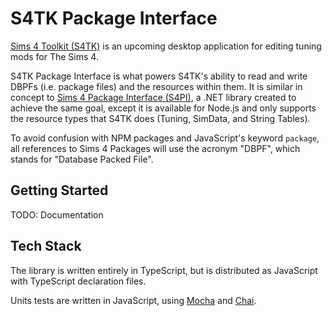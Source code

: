 # S4TK Package Interface

[Sims 4 Toolkit (S4TK)](https://sims4toolkit.com) is an upcoming desktop application for editing tuning mods for The Sims 4.

S4TK Package Interface is what powers S4TK's ability to read and write DBPFs (i.e. package files) and the resources within them. It is similar in concept to [Sims 4 Package Interface (S4PI)](https://github.com/s4ptacle/Sims4Tools), a .NET library created to achieve the same goal, except it is available for Node.js and only supports the resource types that S4TK does (Tuning, SimData, and String Tables).

To avoid confusion with NPM packages and JavaScript's keyword `package`, all references to Sims 4 Packages will use the acronym "DBPF", which stands for "Database Packed File".

## Getting Started

TODO: Documentation

## Tech Stack

The library is written entirely in TypeScript, but is distributed as JavaScript with TypeScript declaration files.

Units tests are written in JavaScript, using [Mocha](https://mochajs.org/) and [Chai](https://www.chaijs.com/).
